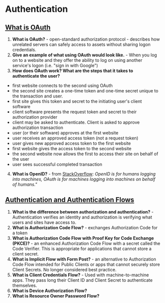# Authentication

## [What is OAuth](https://www.csoonline.com/article/3216404/what-is-oauth-how-the-open-authorization-framework-works.html)

1. **What is OAuth?** - open-standard authorization protocol - describes how unrelated servers can safely access to assets without sharing logon credentials.
2. **Give an example of what using OAuth would look like.** - When you log on to a website and they offer the ability to log on using another service's logon (i.e. "sign in with Google")
3. **How does OAuth work? What are the steps that it takes to authenticate the user?**

- first website connects to the second using OAuth
- the second site creates a one-time token and one-time secret unique to the transaction and user.
- first site gives this token and secret to the initiating user's client software
- client software presents the request token and secret to their authorization provider
- client may be asked to authenticate. Client is asked to approve authorization transaction
- user (or their software) approves at the first website
- user receives an approved access token (not a request token)
- user gives new approved access token to the first website
- first website gives the access token to the second website
- the second website now allows the first to access their site on behalf of the user
- user sees successful completed transaction

4. **What is OpenID?** - from [StackOverflow](https://stackoverflow.com/questions/4230821/if-openid-is-dead-what-is-out-there-to-take-its-place/4230970#4230970): *OpenID is for humans logging into machines, OAuth is for machines logging into machines on behalf of humans."*

## [Authentication and Authentication Flows](https://auth0.com/docs/get-started/authentication-and-authorization-flow)

1. **What is the difference between authorization and authentication?** - Authentication verifies an identity and authorization is verifying what users and sites have access to.
2. **What is Authorization Code Flow?** - exchanges Authorization Code for a token
3. **What is Authorization Code Flow with Proof Key for Code Exchange (PKCE)?** - an enhanced Authorization Code Flow with a secret called the Code Verifier. This is appropriate for applications that cannot store a client secret.
4. **What is Implicit Flow with Form Post?** - an alternative to Authorization Code Flow intended for Public Clients or apps that cannot securely store Client Secrets. No longer considered best practice.
5. **What is Client Credentials Flow?** -  Used with machine-to-machine apps. They pass long their Client ID and Client Secret to authenticate themselves.
6. **What is Device Authorization Flow?**
7. **What is Resource Owner Password Flow?**